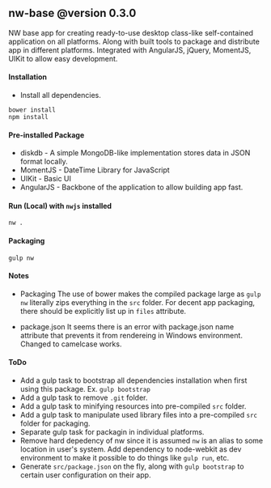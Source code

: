 nw-base @version 0.3.0
------------------------------
NW base app for creating ready-to-use desktop class-like self-contained application on all platforms.
Along with built tools to package and distribute app in different platforms. 
Integrated with AngularJS, jQuery, MomentJS, UIKit to allow easy development.


#### Installation

- Install all dependencies.
```
bower install
npm install
```

#### Pre-installed Package
* diskdb - A simple MongoDB-like implementation stores data in JSON format locally.
* MomentJS - DateTime Library for JavaScript
* UIKit - Basic UI
* AngularJS - Backbone of the application to allow building app fast. 


#### Run (Local) with `nwjs` installed
 
```
nw .
```


#### Packaging
```
gulp nw
```


#### Notes

- Packaging
The use of bower makes the compiled package large as `gulp nw` literally zips everything in the `src` folder.
For decent app packaging, there should be explicitly list up in `files` attribute. 

- package.json
It seems there is an error with package.json name attribute that prevents it from rendereing in Windows environment. 
Changed to camelcase works.  



#### ToDo
- Add a gulp task to bootstrap all dependencies installation when first using this package. Ex. `gulp bootstrap`
- Add a gulp task to remove `.git` folder. 
- Add a gulp task to minifying resources into pre-compiled `src` folder. 
- Add a gulp task to manipulate used library files into a pre-compiled `src` folder for packaging. 
- Separate gulp task for packagin in individual platforms. 
- Remove hard depedency of nw since it is assumed `nw` is an alias to some location in user's system. 
  Add dependency to node-webkit as dev environment to make it possible to do things like `gulp run`, etc.
- Generate `src/package.json` on the fly, along with `gulp bootstrap` to certain user configuration on their app. 